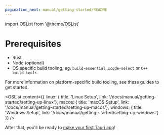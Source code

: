 ```yaml
---
pagination_next: manual/getting-started/README
---
```


import OSList from '@theme/OSList'

# Prerequisites

- Rust
- Node (optional)
- OS specific build tooling, eg. `build-essential`, `xcode-select` or `C++ build tools`

For more information on platform-specific build tooling, see these guides to get started.

<OSList content={{
    linux: { title: 'Linux Setup', link: '/docs/manual/getting-started/setting-up-linux'},
    macos: { title: 'macOS Setup', link: '/docs/manual/getting-started/setting-up-macos'},
    windows: { title: 'Windows Setup', link: '/docs/manual/getting-started/setting-up-windows'}
}} />

After that, you'll be ready to [make your first Tauri app][Beginning Tutorial]!

[Beginning Tutorial]: ./README.md